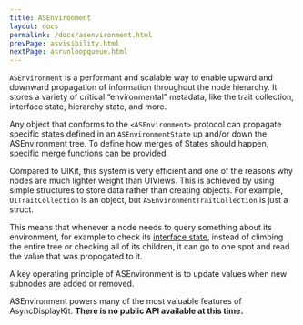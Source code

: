```yaml
---
title: ASEnvironment
layout: docs
permalink: /docs/asenvironment.html
prevPage: asvisibility.html
nextPage: asrunloopqueue.html
---
```


`ASEnvironment` is a performant and scalable way to enable upward and downward propagation of information throughout the node hierarchy. It stores a variety of critical “environmental” metadata, like the trait collection, interface state, hierarchy state, and more. 

Any object that conforms to the `<ASEnvironment>` protocol can propagate specific states defined in an `ASEnvironmentState` up and/or down the ASEnvironment tree. To define how merges of States should happen, specific merge functions can be provided.

Compared to UIKit, this system is very efficient and one of the reasons why nodes are much lighter weight than UIViews. This is achieved by using simple structures to store data rather than creating objects. For example, `UITraitCollection` is an object, but `ASEnvironmentTraitCollection` is just a struct. 

This means that whenever a node needs to query something about its environment, for example to check its [interface state](http://asyncdisplaykit.org/docs/intelligent-preloading.html#interface-state-ranges), instead of climbing the entire tree or checking all of its children, it can go to one spot and read the value that was propogated to it. 

A key operating principle of ASEnvironment is to update values when new subnodes are added or removed. 

ASEnvironment powers many of the most valuable features of AsyncDisplayKit. **There is no public API available at this time.**
